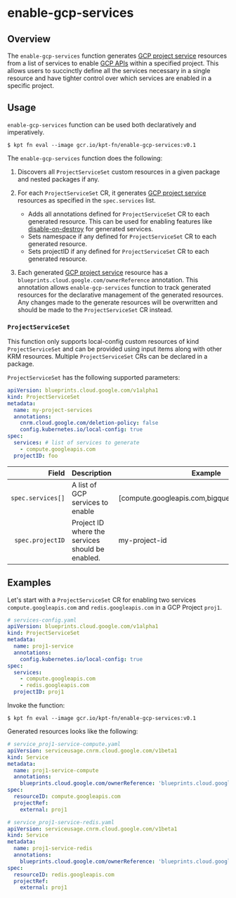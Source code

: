# enable-gcp-services

## Overview

<!--mdtogo:Short-->

The `enable-gcp-services` function generates [GCP project service](https://cloud.google.com/config-connector/docs/reference/resource-docs/serviceusage/service)
resources from a list of services to enable [GCP APIs](https://cloud.google.com/apis) within a specified project. This allows users to succinctly define all
the services necessary in a single resource and have tighter control over which services are enabled in a specific project.

<!--mdtogo-->

<!--mdtogo:Long-->

## Usage

`enable-gcp-services` function can be used both declaratively and imperatively.

```shell
$ kpt fn eval --image gcr.io/kpt-fn/enable-gcp-services:v0.1
```

The `enable-gcp-services` function does the following:

1. Discovers all `ProjectServiceSet` custom resources in a given package and nested packages if any.

1. For each `ProjectServiceSet` CR, it generates [GCP project service](https://cloud.google.com/config-connector/docs/reference/resource-docs/serviceusage/service) resources as specified in the `spec.services` list.
    * Adds all annotations defined for `ProjectServiceSet` CR to each generated resource. This can be used for enabling features like
[disable-on-destroy](https://cloud.google.com/config-connector/docs/reference/resource-docs/serviceusage/service#custom_resource_definition_properties) for generated services.
    * Sets namespace if any defined for `ProjectServiceSet` CR to each generated resource.
    * Sets projectID if any defined for `ProjectServiceSet` CR to each generated resource.
1. Each generated [GCP project service](https://cloud.google.com/config-connector/docs/reference/resource-docs/serviceusage/service) resource
has a `blueprints.cloud.google.com/ownerReference` annotation. This annotation allows `enable-gcp-services` function to
track generated resources for the declarative management of the generated resources. Any changes made to the generate resources will be overwritten and should be made to the `ProjectServiceSet` CR instead.

### `ProjectServiceSet`

This function only supports local-config custom resources of kind `ProjectServiceSet` and can be provided using input items along with other KRM resources. Multiple `ProjectServiceSet` CRs can be declared in a package.

`ProjectServiceSet` has the following supported parameters:

```yaml
apiVersion: blueprints.cloud.google.com/v1alpha1
kind: ProjectServiceSet
metadata:
  name: my-project-services
  annotations:
    cnrm.cloud.google.com/deletion-policy: false
    config.kubernetes.io/local-config: true
spec:
  services: # list of services to generate
    - compute.googleapis.com
  projectID: foo
```

| Field        |  Description | Example | Required
| -----------: |  ----------- | ----------- | -----------
`spec.services[]`    | A list of GCP services to enable | [compute.googleapis.com,bigquery.googleapis.com] | yes
`spec.projectID`   | Project ID where the services should be enabled. | my-project-id | no

<!--mdtogo-->

## Examples

<!--mdtogo:Examples-->

Let's start with a `ProjectServiceSet` CR for enabling two services `compute.googleapis.com` and `redis.googleapis.com` in a GCP Project `proj1`.

```yaml
# services-config.yaml
apiVersion: blueprints.cloud.google.com/v1alpha1
kind: ProjectServiceSet
metadata:
  name: proj1-service
  annotations:
    config.kubernetes.io/local-config: true
spec:
  services:
    - compute.googleapis.com
    - redis.googleapis.com
  projectID: proj1
```

Invoke the function:

```shell
$ kpt fn eval --image gcr.io/kpt-fn/enable-gcp-services:v0.1
```

Generated resources looks like the following:

```yaml
# service_proj1-service-compute.yaml
apiVersion: serviceusage.cnrm.cloud.google.com/v1beta1
kind: Service
metadata:
  name: proj1-service-compute
  annotations:
    blueprints.cloud.google.com/ownerReference: 'blueprints.cloud.google.com/ProjectServiceSet/proj1-service'
spec:
  resourceID: compute.googleapis.com
  projectRef:
    external: proj1
```

```yaml
# service_proj1-service-redis.yaml
apiVersion: serviceusage.cnrm.cloud.google.com/v1beta1
kind: Service
metadata:
  name: proj1-service-redis
  annotations:
    blueprints.cloud.google.com/ownerReference: 'blueprints.cloud.google.com/ProjectServiceSet/proj1-service'
spec:
  resourceID: redis.googleapis.com
  projectRef:
    external: proj1
```

<!--mdtogo-->